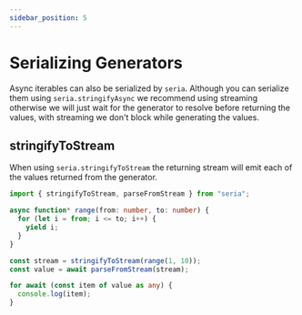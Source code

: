 ```yaml
---
sidebar_position: 5
---
```


# Serializing Generators

Async iterables can also be serialized by `seria`. Although you can serialize them using `seria.stringifyAsync` we recommend
using streaming otherwise we will just wait for the generator to resolve before returning the values, with streaming we don't block
while generating the values.

## stringifyToStream

When using `seria.stringifyToStream` the returning stream will emit each of the values returned from the generator.

```ts
import { stringifyToStream, parseFromStream } from "seria";

async function* range(from: number, to: number) {
  for (let i = from; i <= to; i++) {
    yield i;
  }
}

const stream = stringifyToStream(range(1, 10));
const value = await parseFromStream(stream);

for await (const item of value as any) {
  console.log(item);
}
```
